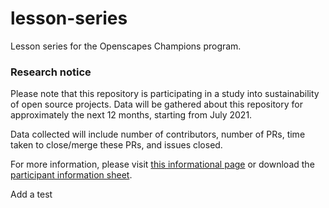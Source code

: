 # lesson-series
Lesson series for the Openscapes Champions program. 

### Research notice
Please note that this repository is participating in a study into sustainability
 of open source projects. Data will be gathered about this repository for
 approximately the next 12 months, starting from July 2021.

Data collected will include number of contributors, number of PRs, time taken to close/merge these PRs, and issues closed.

For more information, please visit
[this informational page](https://sustainable-open-science-and-software.github.io/) or download the [participant information sheet](https://sustainable-open-science-and-software.github.io/assets/PIS_sustainable_software.pdf).

Add a test